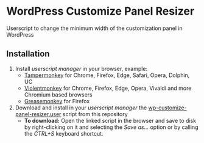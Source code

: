 # WordPress Customize Panel Resizer
Userscript to change the minimum width of the customization panel in WordPress

## Installation

1. Install _userscript manager_ in your browser, example:
   * [Tampermonkey](http://www.tampermonkey.net/) for Chrome, Firefox, Edge, Safari, Opera, Dolphin, UC
   * [Violentmonkey](https://violentmonkey.github.io/) for Chrome, Firefox, Edge, Opera, Vivaldi and more Chromium based browsers
   * [Greasemonkey](https://www.greasespot.net/) for Firefox
2. Download and install in your _userscript manager_ the [wp-customize-panel-resizer.user](https://raw.githubusercontent.com/kasiaizak/WordPress-Customize-Panel-Resizer/master/wp-customize-panel-resizer.user) script from this repository
   * __To download:__ Open the linked script in the browser and save to disk by right-clicking on it and selecting the _Save as..._ option or by calling the _CTRL+S_ keyboard shortcut.
